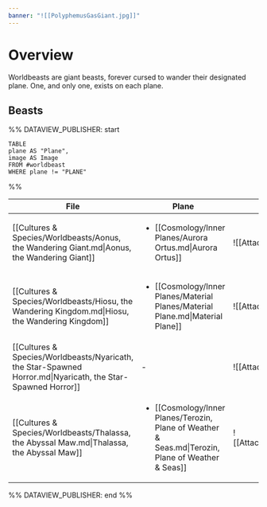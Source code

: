 ```yaml
---
banner: "![[PolyphemusGasGiant.jpg]]"
---
```

# Overview
Worldbeasts are giant beasts, forever cursed to wander their designated plane. One, and only one, exists on each plane.
## Beasts
%% DATAVIEW_PUBLISHER: start
```dataview
TABLE
plane AS "Plane",
image AS Image
FROM #worldbeast 
WHERE plane != "PLANE"
```
%%

| File                                                                                                         | Plane                                                                                                               | Image                                                    |
| ------------------------------------------------------------------------------------------------------------ | ------------------------------------------------------------------------------------------------------------------- | -------------------------------------------------------- |
| [[Cultures & Species/Worldbeasts/Aonus, the Wandering Giant.md\|Aonus, the Wandering Giant]]                 | <ul><li>[[Cosmology/Inner Planes/Aurora Ortus.md\|Aurora Ortus]]</li></ul>                                         | ![[Attachements/Creatures/AonusHead.png\|100]]           |
| [[Cultures & Species/Worldbeasts/Hiosu, the Wandering Kingdom.md\|Hiosu, the Wandering Kingdom]]             | <ul><li>[[Cosmology/Inner Planes/Material Planes/Material Plane.md\|Material Plane]]</li></ul>                     | ![[Attachements/Creatures/MovingTheKingdom.jpg\|100]]    |
| [[Cultures & Species/Worldbeasts/Nyaricath, the Star-Spawned Horror.md\|Nyaricath, the Star-Spawned Horror]] | \-                                                                                                                  | ![[Attachements/Creatures/PolyphemusGasGiant.jpg\|100]]  |
| [[Cultures & Species/Worldbeasts/Thalassa, the Abyssal Maw.md\|Thalassa, the Abyssal Maw]]                   | <ul><li>[[Cosmology/Inner Planes/Terozin, Plane of Weather & Seas.md\|Terozin, Plane of Weather & Seas]]</li></ul> | ![[Attachements/Creatures/ThalassiaAbyssalMaw.jpg\|100]] |

%% DATAVIEW_PUBLISHER: end %%
